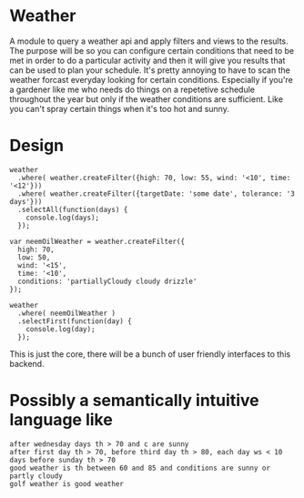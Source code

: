 # Weather

A module to query a weather api and apply filters and views to the results.  The purpose will be so you can configure certain conditions that need to be met in order to do a particular activity and then it will give you results that can be used to plan your schedule.  It's pretty annoying to have to scan the weather forcast everyday looking for certain conditions.  Especially if you're a gardener like me who needs do things on a repetetive schedule throughout the year but only if the weather conditions are sufficient.  Like you can't spray certain things when it's too hot and sunny.

# Design

```
weather
  .where( weather.createFilter({high: 70, low: 55, wind: '<10', time: '<12'}))
  .where( weather.createFilter({targetDate: 'some date', tolerance: '3 days'}))
  .selectAll(function(days) {
    console.log(days);
  });

var neemOilWeather = weather.createFilter({
  high: 70, 
  low: 50, 
  wind: '<15', 
  time: '<10', 
  conditions: 'partiallyCloudy cloudy drizzle'
});

weather
  .where( neemOilWeather )
  .selectFirst(function(day) {
    console.log(day);
  });
```

This is just the core, there will be a bunch of user friendly interfaces to this backend.


# Possibly a semantically intuitive language like

```
after wednesday days th > 70 and c are sunny
after first day th > 70, before third day th > 80, each day ws < 10
days before sunday th > 70
good weather is th between 60 and 85 and conditions are sunny or partly cloudy
golf weather is good weather
```



